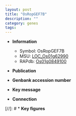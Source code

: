 ```yaml
---
layout: post
title: "OsRopGEF7B"
description: ""
category: genes
tags: 
---
```


* **Information**  
    + Symbol: OsRopGEF7B  
    + MSU: [LOC_Os01g62990](http://rice.uga.edu/cgi-bin/ORF_infopage.cgi?orf=LOC_Os01g62990)  
    + RAPdb: [Os01g0849100](http://rapdb.dna.affrc.go.jp/viewer/gbrowse_details/irgsp1?name=Os01g0849100)  

* **Publication**  

* **Genbank accession number**  

* **Key message**  

* **Connection**  

[//]: # * **Key figures**  


